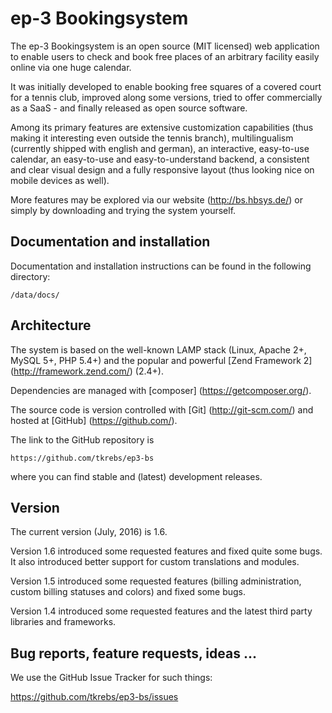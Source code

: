# ep-3 Bookingsystem

The ep-3 Bookingsystem is an open source (MIT licensed) web application to enable users to check and book free places of
an arbitrary facility easily online via one huge calendar.

It was initially developed to enable booking free squares of a covered court for a tennis club, improved along some
versions, tried to offer commercially as a SaaS - and finally released as open source software.

Among its primary features are extensive customization capabilities (thus making it interesting even outside the tennis
branch), multilingualism (currently shipped with english and german), an interactive, easy-to-use calendar, an
easy-to-use and easy-to-understand backend, a consistent and clear visual design and a fully responsive layout (thus
looking nice on mobile devices as well).

More features may be explored via our website (http://bs.hbsys.de/) or simply by downloading and trying the system
yourself.

## Documentation and installation

Documentation and installation instructions can be found in the following directory:

```
/data/docs/
```

## Architecture

The system is based on the well-known LAMP stack (Linux, Apache 2+, MySQL 5+, PHP 5.4+) and the popular and powerful
[Zend Framework 2] (http://framework.zend.com/) (2.4+).

Dependencies are managed with [composer] (https://getcomposer.org/).

The source code is version controlled with [Git] (http://git-scm.com/) and hosted at [GitHub] (https://github.com/).

The link to the GitHub repository is

```
https://github.com/tkrebs/ep3-bs
```

where you can find stable and (latest) development releases.

## Version

The current version (July, 2016) is 1.6.

Version 1.6 introduced some requested features and fixed quite some bugs. It also introduced better support for custom translations and modules.

Version 1.5 introduced some requested features (billing administration, custom billing statuses and colors) and fixed some bugs.

Version 1.4 introduced some requested features and the latest third party libraries and frameworks.

## Bug reports, feature requests, ideas ...

We use the GitHub Issue Tracker for such things:

https://github.com/tkrebs/ep3-bs/issues
